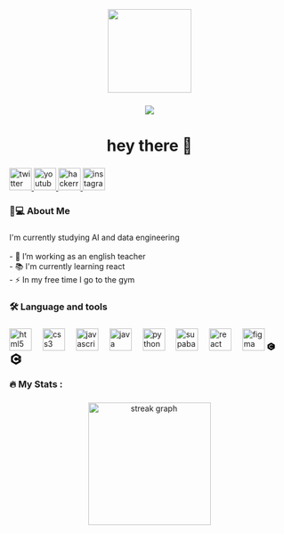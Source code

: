 <div align="center">
  <img height="150" src="https://camo.githubusercontent.com/62da68eb62b1e5f175f7d1f0191dd89a653d7908feb22d37d4a0ab07365d6791/68747470733a2f2f6d656469612e67697068792e636f6d2f6d656469612f4d3967624264396e6244724f5475314d71782f67697068792e676966"  />
</div>

###

<div align="center">
  <img src="https://visitor-badge.laobi.icu/badge?page_id=yesdopepe.yesdopepe&"  />
</div>

###

<h1 align="center">hey there 👋</h1>

###

<div align="left">
  <a href="https://twitter.com/yes_lag" target="_blank">
    <img src="https://img.shields.io/static/v1?message=Twitter&logo=twitter&label=&color=1DA1F2&logoColor=white&labelColor=&style=flat" height="40" alt="twitter logo"  />
  </a>
  <a href="https://www.youtube.com/channel/UCOduKDV9007OfG7AOOvfh_Q" target="_blank">
    <img src="https://img.shields.io/static/v1?message=Youtube&logo=youtube&label=&color=FF0000&logoColor=white&labelColor=&style=flat" height="40" alt="youtube logo"  />
  </a>
  <a href="https://www.hackerrank.com/laiskashkash33" target="_blank">
    <img src="https://img.shields.io/static/v1?message=HackerRank&logo=hackerrank&label=&color=2EC866&logoColor=white&labelColor=&style=flat" height="40" alt="hackerrank logo"  />
  </a>
  <a href="https://www.instagram.com/yesdo.do/" target="_blank">
    <img src="https://img.shields.io/static/v1?message=Instagram&logo=instagram&label=&color=E4405F&logoColor=white&labelColor=&style=flat" height="40" alt="instagram logo"  />
  </a>
</div>

###

<h3 align="left">👦💻  About Me</h3>

###

<p align="left">I'm currently studying AI and data engineering<br><br>- 🔭 I’m working as an english teacher<br>- 📚 I'm currently learning react<br>- ⚡ In my free time I go to the gym</p>

###

<h3 align="left">🛠 Language and tools</h3>

###

<div align="left">
  <img src="https://cdn.jsdelivr.net/gh/devicons/devicon/icons/html5/html5-original.svg" height="40" alt="html5 logo"  />
  <img width="12" />
  <img src="https://cdn.jsdelivr.net/gh/devicons/devicon/icons/css3/css3-original.svg" height="40" alt="css3 logo"  />
  <img width="12" />
  <img src="https://cdn.jsdelivr.net/gh/devicons/devicon/icons/javascript/javascript-original.svg" height="40" alt="javascript logo"  />
  <img width="12" />
  <img src="https://cdn.jsdelivr.net/gh/devicons/devicon/icons/java/java-original.svg" height="40" alt="java logo"  />
  <img width="12" />
  <img src="https://cdn.jsdelivr.net/gh/devicons/devicon/icons/python/python-original.svg" height="40" alt="python logo"  />
  <img width="12" />
  <img src="https://cdn.simpleicons.org/supabase/3ECF8E" height="40" alt="supabase logo"  />
  <img width="12" />
  <img src="https://cdn.simpleicons.org/react/61DAFB" height="40" alt="react logo"  />
  <img width="12" />
  <img src="https://skillicons.dev/icons?i=figma,nodejs,json" height="40" alt="figma logo"  />
<?xml version="1.0" ?><svg fill="none" height="15" viewBox="0 0 15 15" width="15" xmlns="http://www.w3.org/2000/svg"><path clip-rule="evenodd" d="M7.5 0.421143L14 4.21281V10.7872L7.5 14.5788L1 10.7872V4.21281L7.5 0.421143ZM7.5 4C5.567 4 4 5.567 4 7.5C4 9.433 5.567 11 7.5 11H7.68198C8.6585 11 9.59503 10.6121 10.2855 9.92157L10.3536 9.85355L9.64645 9.14645L9.57843 9.21447C9.07546 9.71744 8.39329 10 7.68198 10H7.5C6.11929 10 5 8.88071 5 7.5C5 6.11929 6.11929 5 7.5 5H7.68198C8.39329 5 9.07546 5.28257 9.57843 5.78553L9.64645 5.85355L10.3536 5.14645L10.2855 5.07843C9.59503 4.38792 8.6585 4 7.68198 4H7.5Z" fill="black" fill-rule="evenodd"/></svg>
<?xml version="1.0" ?><svg height="24" viewBox="0 0 24 24" width="24" xmlns="http://www.w3.org/2000/svg"><path d="M20.66 7a1.51 1.51 0 0 0-.55-.57l-7.34-4.24a1.67 1.67 0 0 0-1.54 0L3.89 6.43a1.68 1.68 0 0 0-.77 1.33v8.48a1.57 1.57 0 0 0 .22.76 1.51 1.51 0 0 0 .55.57l7.34 4.24a1.67 1.67 0 0 0 1.54 0l7.34-4.24a1.51 1.51 0 0 0 .55-.57 1.57 1.57 0 0 0 .22-.76V7.76a1.57 1.57 0 0 0-.22-.76zM12 17.92A5.92 5.92 0 1 1 17.13 9L16 9.71l-.36.2-1 .61A3 3 0 0 0 9 12a2.88 2.88 0 0 0 .4 1.48 3 3 0 0 0 5.13 0l2.6 1.52A5.94 5.94 0 0 1 12 17.92zm5.92-5.59h-.66V13h-.65v-.66H16v-.66h.66V11h.65v.66h.66zm2.47 0h-.66V13h-.66v-.66h-.65v-.66h.65V11h.66v.66h.66z"/></svg>
</div>

###

<h3 align="left">🔥   My Stats :</h3>

###

<div align="center">
  <img src="https://streak-stats.demolab.com?user=yesdopepe&locale=en&mode=daily&theme=dark&hide_border=false&border_radius=5&order=3" height="220" alt="streak graph"  />
</div>

